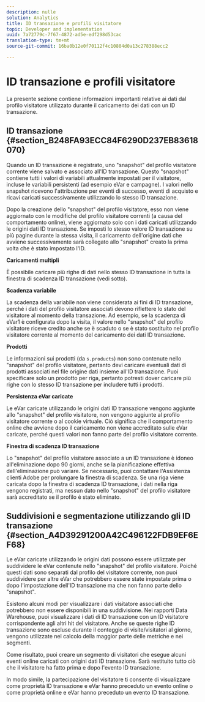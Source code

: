 ```yaml
---
description: nulle
solution: Analytics
title: ID transazione e profili visitatore
topic: Developer and implementation
uuid: 7a72779c-7f67-4872-ad5e-edf298d53cac
translation-type: tm+mt
source-git-commit: 16ba0b12e0f70112f4c10804d0a13c278388ecc2

---
```



# ID transazione e profili visitatore

La presente sezione contiene informazioni importanti relative ai dati dal profilo visitatore utilizzato durante il caricamento dei dati con un ID transazione.

## ID transazione {#section_B248FA93ECC84F6290D237EB83618070}

Quando un ID transazione è registrato, uno "snapshot" del profilo visitatore corrente viene salvato e associato all'ID transazione. Questo "snapshot" contiene tutti i valori di variabili attualmente impostati per il visitatore, incluse le variabili persistenti (ad esempio eVar e campagne). I valori nello snapshot ricevono l'attribuzione per eventi di successo, eventi di acquisto e ricavi caricati successivamente utilizzando lo stesso ID transazione.

Dopo la creazione dello "snapshot" del profilo visitatore, esso non viene aggiornato con le modifiche del profilo visitatore correnti (a causa del comportamento online), viene aggiornato solo con i dati caricati utilizzando le origini dati ID transazione. Se imposti lo stesso valore ID transazione su più pagine durante la stessa visita, il caricamento dell'origine dati che avviene successivamente sarà collegato allo "snapshot" creato la prima volta che è stato impostato l'ID.

**Caricamenti multipli**

È possibile caricare più righe di dati nello stesso ID transazione in tutta la finestra di scadenza ID transazione (vedi sotto).

**Scadenza variabile**

La scadenza della variabile non viene considerata ai fini di ID transazione, perché i dati del profilo visitatore associati devono riflettere lo stato del visitatore al momento della transazione. Ad esempio, se la scadenza di eVar1 è configurata dopo la visita, il valore nello "snapshot" del profilo visitatore riceve credito anche se è scaduto o se è stato sostituito nel profilo visitatore corrente al momento del caricamento dei dati ID transazione.

**Prodotti**

Le informazioni sui prodotti (da `s.products`) non sono contenute nello "snapshot" del profilo visitatore, pertanto devi caricare eventuali dati di prodotti associati nel file origine dati insieme all'ID transazione. Puoi specificare solo un prodotto per riga, pertanto potresti dover caricare più righe con lo stesso ID transazione per includere tutti i prodotti.

**Persistenza eVar caricate**

Le eVar caricate utilizzando le origini dati ID transazione vengono aggiunte allo "snapshot" del profilo visitatore, non vengono aggiunte al profilo visitatore corrente o al cookie virtuale. Ciò significa che il comportamento online che avviene dopo il caricamento non viene accreditato sulle eVar caricate, perché questi valori non fanno parte del profilo visitatore corrente.

**Finestra di scadenza ID transazione**

Lo "snapshot" del profilo visitatore associato a un ID transazione è idoneo all'eliminazione dopo 90 giorni, anche se la pianificazione effettiva dell'eliminazione può variare. Se necessario, puoi contattare l'Assistenza clienti Adobe per prolungare la finestra di scadenza. Se una riga viene caricata dopo la finestra di scadenza ID transazione, i dati nella riga vengono registrati, ma nessun dato nello "snapshot" del profilo visitatore sarà accreditato se il profilo è stato eliminato.

## Suddivisioni e segmentazione utilizzando gli ID transazione {#section_A4D39291200A42C496122FDB9EF6EF68}

Le eVar caricate utilizzando le origini dati possono essere utilizzate per suddividere le eVar contenute nello "snapshot" del profilo visitatore. Poiché questi dati sono separati dal profilo del visitatore corrente, non puoi suddividere per altre eVar che potrebbero essere state impostate prima o dopo l'impostazione dell'ID transazione ma che non fanno parte dello "snapshot".

Esistono alcuni modi per visualizzare i dati visitatore associati che potrebbero non essere disponibili in una suddivisione. Nei rapporti Data Warehouse, puoi visualizzare i dati di ID transazione con un ID visitatore corrispondente agli altri hit del visitatore. Anche se queste righe ID transazione sono escluse durante il conteggio di visite/visitatori al giorno, vengono utilizzate nel calcolo della maggior parte delle metriche e nei segmenti.

Come risultato, puoi creare un segmento di visitatori che esegue alcuni eventi online caricati con origini dati ID transazione. Sarà restituito tutto ciò che il visitatore ha fatto prima e dopo l'evento ID transazione.

In modo simile, la partecipazione del visitatore ti consente di visualizzare come proprietà ID transazione e eVar hanno preceduto un evento online o come proprietà online e eVar hanno preceduto un evento ID transazione.
